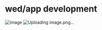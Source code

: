 # wed/app development
![image](https://github.com/user-attachments/assets/f8f14037-e31c-464d-a622-93b2e532f499)
![Uploading image.png…]()

